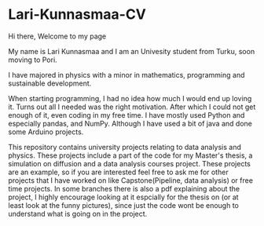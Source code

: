 # Lari-Kunnasmaa-CV

Hi there,
Welcome to my page

My name is Lari Kunnasmaa and I am an Univesity student from Turku, soon moving to Pori.

I have majored in physics with a minor in mathematics, programming and sustainable development. 

When starting programming, I had no idea how much I would end up loving it. Turns out all I needed was the right motivation. After which I could not get enough of it, even coding in my free time. I have mostly used Python and especially pandas, and NumPy. Although I have used a bit of java and done some Arduino projects.  

This repository contains university projects relating to data analysis and physics. These projects include a part of the code for my Master's thesis, a simulation on diffusion and a data analysis courses project. These projects are an example, so if you are interested feel free to ask me for other projects that I have worked on like Capstone(Pipeline, data analysis) or free time projects. In some branches there is also a pdf explaining about the project, I highly encourage looking at it espcially for the thesis on (or at least look at the funny pictures), since just the code wont be enough to understand what is going on in the project. 

 



